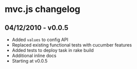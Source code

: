 # mvc.js changelog

## 04/12/2010 - v0.0.5

+ Added `values` to config API
+ Replaced existing functional tests with cucumber features
+ Added tests to deploy task in rake build
+ Additional inline docs
+ Starting at v0.0.5
